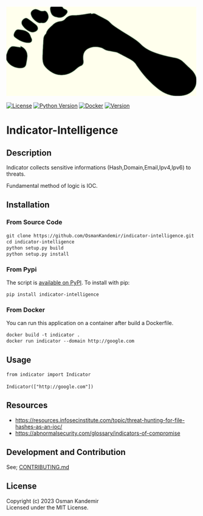 
![Logo](img.png)

[![License](https://img.shields.io/badge/license-MIT-blue.svg)](https://raw.githubusercontent.com/smicallef/spiderfoot/master/LICENSE)
[![Python Version](https://img.shields.io/badge/python-3.7+-green)](https://www.python.org)
[![Docker](https://img.shields.io/badge/docker-build-important.svg?logo=Docker)](https://www.docker.com)
[![Version](https://img.shields.io/badge/version-1.0.1-blue.svg)](https://github.com/OsmanKandemir/indicator-intelligence)



# Indicator-Intelligence


## Description

Indicator collects sensitive informations (Hash,Domain,Email,Ipv4,Ipv6) to threats. 

Fundamental method of logic is IOC.

## Installation

### From Source Code

```
git clone https://github.com/OsmanKandemir/indicator-intelligence.git
cd indicator-intelligence
python setup.py build
python setup.py install
```

### From Pypi

The script is [available on PyPI](https://pypi.org/project/indicator-intelligence/). To install with pip:
```
pip install indicator-intelligence
```

### From Docker

You can run this application on a container after build a Dockerfile.

```
docker build -t indicator .
docker run indicator --domain http://google.com

```

## Usage

```
from indicator import Indicator

Indicator(["http://google.com"])
```


## Resources

- https://resources.infosecinstitute.com/topic/threat-hunting-for-file-hashes-as-an-ioc/
- https://abnormalsecurity.com/glossary/indicators-of-compromise

## Development and Contribution

See; [CONTRIBUTING.md](CONTRIBUTING.md)

## License

Copyright (c) 2023 Osman Kandemir \
Licensed under the MIT License.